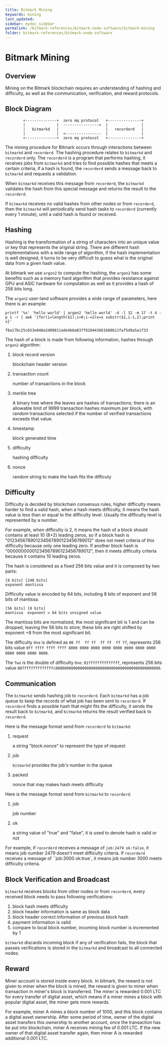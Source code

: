 ```yaml
---
title: Bitmark Mining
keywords: mining
last_updated: 
sidebar: mydoc_sidebar
permalink: /bitmark-references/bitmark-node-software/bitmark-mining
folder: bitmark-references/bitmark-node-software
---
```


# Bitmark Mining

## Overview

Mining on the Bitmark blockchain requires an understanding of hashing and difficulty, as well as the communication, verification, and reward protocols.

## Block Diagram

            +--------------+  zero mq protocol   +---------------+
            |              |  ---------------->  |               |
            |   bitmarkd   |                     |   recorderd   |
            |              |  <----------------  |               |
            +--------------+  zero mq protocol   +---------------+

The mining procedure for Bitmark occurs through interactions between `bitmarkd` and `recorderd`. The hashing procedure relates to `bitmarkd` and `recorderd` only. The `recorderd` is a program that performs hashing, it receives jobs from `bitmarkd` and tries to find possible hashes that meets a certain criteria, if a hash is found, the `recorderd` sends a message back to `bitmarkd` and requests a validation.

When `bitmarkd` receives this message from `recorderd`, the `bitmarkd` validates the hash from this special message and returns the result to the `recorderd`.

If `bitmarkd` receives no valid hashes from other nodes or from `recorderd`, then the `bitmarkd` will periodically send hash tasks to `recorderd` (currently every 1 minute), until a valid hash is found or received.

## Hashing

Hashing is the transformation of a string of characters into an unique value or key that represents the original string. There are different hash implementations with a wide range of algorithm, if the hash implementation is well designed, it turns to be very difficult to guess what is the original data from a given hash value.

At bitmark we use `argon2` to compute the hashing, the `argon2` has some benefits such as a memory hard algorithm that provides resistance against GPU and ASIC hardware for computation as well as it provides a hash of 256 bits long.

The `argon2` user-land software provides a wide range of parameters, here there is an example:

```
printf '%s' 'hello world' | argon2 'hello world' -d -l 32 -m 17 -t 4 -p 1 -r | awk '{for(i=length($1);i>0;i-=2)x=x substr($1,i-1,2);print x}'

f8a17bc25cb53e848e2d09811ade4b8a037f628443661b88611faf5d9a5a1f33
```

The hash of a block is made from following information, hashes through `argon2` algorithm:

1. block record version

    blockchain header version

1. transaction count

    number of transactions in the block

1. merkle tree

    A binary tree where the leaves are hashes of transactions; there is an allowable limit of 9999 transaction hashes maximum per block, with random transactions selected if the number of verified transactions exceeds that value.

1. timestamp

    block generated time

1. difficulty

    hashing difficulty

1. nonce

    random string to make the hash fits the difficuty

## Difficulty

Difficulty is decided by blockchain consensus rules, higher difficulty means harder to find a valid hash, when a hash meets difficulty, it means the hash value is less than or equal to the difficulty level. Usually the difficulty level is represented by a number.

For example, when difficulty is 2, it means the hash of a block should contains at least 10 (8+2) leading zeros, so if a block hash is "012345678901234567890123456789012" does not meet criteria of this difficulty because only one leading zero. If another block hash is "00000000001234567890123456789012", then it meets difficulty criteria because it contains 10 leading zeros.

The hash is considered as a fixed 256 bits value and it is composed by two parts:

    [8 bits] [248 bits]
    exponent mantissa

Difficulty value is encoded by 64 bits, including 8 bits of exponent and 56 bits of mantissa.

    [56 bits] [8 bits]
    mantissa  exponent = 64 bits unsigned value

The mantissa bits are normalized, the most significant bit is 1 and can be dropped, leaving the 56 bits to store; these bits are right shifted by exponent +8 from the most significant bit.

The difficulty `One` is defined as `00 ff  ff ff  ff ff  ff ff`, represents 256 bits value `0ff ffff ffff ffff 8000 0000 0000 0000 0000 0000 0000 0000 0000 0000 0000 0000`.

The `Two` is the double of difficulty `One`: `01ffffffffffffff`, represents 256 bits value `007fffffffffffffc00000000000000000000000000000000000000000000000`.

## Communication

The `bitmarkd` sends hashing job to `recorderd`. Each `bitmarkd` has a job queue to keep the records of what job has been sent to `recorderd`. If `recorderd` finds a possible hash that might fits the difficulty, it sends the result back to `bitmarkd`, and `bitmarkd` returns the result verified back to `recorderd`.

Here is the message format send from `recorderd` to `bitmarkd`:

1. request

    a string "block.nonce" to represent the type of request

1. job

    `bitmarkd` provides the job's number in the queue

1. packed

    nonce that may makes hash meets difficulty

Here is the message format send from `bitmarkd` to `recorderd`:

1. job

    job number

1. ok

    a string value of "true" and "false", it is used to denote hash is valid or not

For example, if `recorderd` receives a message of `job:2479 ok:false`, it means job number 2479 doesn't meet difficulty criteria. If `recorderd` receives a message of ``job:3000 ok:true`, it means job number 3000 meets difficulty criteria.

## Block Verification and Broadcast

`bitmarkd` receives blocks from other nodes or from `recorderd`, every received block needs to pass following verifications:

1. block hash meets difficulty
1. block header information is same as block data
1. block header correct information of previous block hash
1. payment information is valid
1. compare to local block number, incoming block number is incremented by 1

`bitmarkd` discards incoming block if any of verification fails, the block that passes verifications is stored in the `bitmarkd` and broadcast to all connected nodes.

## Reward

Miner account is stored inside every block. In bitmark, the reward is not given to miner when the block is mined, the reward is given to miner when transaction in miner's block is transferred. The miner is rewarded 0.001 LTC for every transfer of digital asset, which means if a miner mines a block with popular digital asset, the miner gets more rewards.

For example, miner A mines a block number of 1000, and this block contains a digital asset ownership. After some period of time, owner of the digital asset transfers this ownership to another account, once the transaction has be put into blockchain, miner A receives mining fee of 0.001 LTC. If the new owner of that digital asset transfer again, then miner A is rewarded additional 0.001 LTC.
